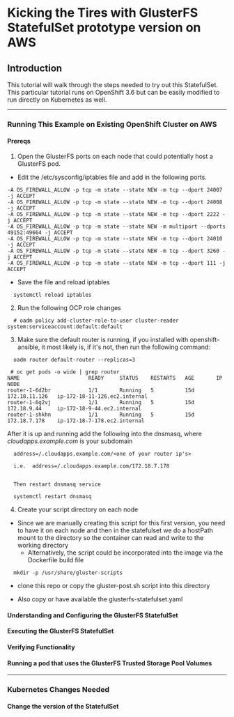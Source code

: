 # Kicking the Tires with GlusterFS StatefulSet prototype version on AWS

## Introduction

This tutorial will walk through the steps needed to try out this StatefulSet. This particular tutorial runs on
OpenShift 3.6 but can be easily modified to run directly on Kubernetes as well.

---
### Running This Example on Existing OpenShift Cluster on AWS

#### Prereqs

1.  Open the GlusterFS ports on each node that could potentially host a GlusterFS pod.

- Edit the /etc/sysconfig/iptables file and add in the following ports.

```
-A OS_FIREWALL_ALLOW -p tcp -m state --state NEW -m tcp --dport 24007 -j ACCEPT
-A OS_FIREWALL_ALLOW -p tcp -m state --state NEW -m tcp --dport 24008 -j ACCEPT
-A OS_FIREWALL_ALLOW -p tcp -m state --state NEW -m tcp --dport 2222 -j ACCEPT
-A OS_FIREWALL_ALLOW -p tcp -m state --state NEW -m multiport --dports 49152:49664 -j ACCEPT
-A OS_FIREWALL_ALLOW -p tcp -m state --state NEW -m tcp --dport 24010 -j ACCEPT
-A OS_FIREWALL_ALLOW -p tcp -m state --state NEW -m tcp --dport 3260 -j ACCEPT
-A OS_FIREWALL_ALLOW -p tcp -m state --state NEW -m tcp --dport 111 -j ACCEPT
```

- Save the file and reload iptables

```
  systemctl reload iptables
```


2.  Run the following OCP role changes

```
  # oadm policy add-cluster-role-to-user cluster-reader system:serviceaccount:default:default
```

3.  Make sure the default router is running, if you installed with openshift-ansible, it most likely is, if it's not, then run the following command:

```
  oadm router default-router --replicas=3
```

```
 # oc get pods -o wide | grep router
NAME                      READY     STATUS    RESTARTS   AGE       IP              NODE
router-1-6d2br            1/1       Running   5          15d       172.18.11.126   ip-172-18-11-126.ec2.internal
router-1-6g2vj            1/1       Running   5          15d       172.18.9.44     ip-172-18-9-44.ec2.internal
router-1-shkhn            1/1       Running   5          15d       172.18.7.178    ip-172-18-7-178.ec2.internal
```

After it is up and running add the following into the dnsmasq, where *cloudapps.example.com* is your subdomain

```
  address=/.cloudapps.example.com/<one of your router ip's>

  i.e.  address=/.cloudapps.example.com/172.18.7.178


  Then restart dnsmasq service
  
  systemctl restart dnsmasq

```

4.  Create your script directory on each node

- Since we are manually creating this script for this first version, you need to have it on each node and then
  in the statefulset we do a hostPath mount to the directory so the container can read and write to the working directory
  * Alternatively, the script could be incorporated into the image via the Dockerfile build file

```
  mkdir -p /usr/share/gluster-scripts
```

- clone this repo or copy the gluster-post.sh script into this directory

- Also copy or have available the glusterfs-statefulset.yaml


#### Understanding and Configuring the GlusterFS StatefulSet



#### Executing the GlusterFS StatefulSet



#### Verifying Functionality



#### Running a pod that uses the GlusterFS Trusted Storage Pool Volumes

---
### Kubernetes Changes Needed

#### Change the version of the StatefulSet


